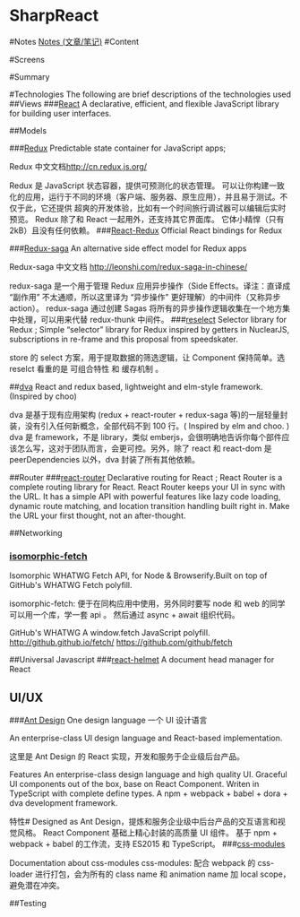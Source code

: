 # SharpReact
#Notes
  [Notes (文章/笔记)](Documentation/basic/notes.md)
#Content

#Screens

#Summary

#Technologies
The following are brief descriptions of the technologies used
##Views
###[React](https://facebook.github.io/react)
A declarative, efficient, and flexible JavaScript library for building user interfaces.


##Models

###[Redux](https://github.com/reactjs/redux)
Predictable state container for JavaScript apps;

Redux 中文文档<http://cn.redux.js.org/>

Redux 是 JavaScript 状态容器，提供可预测化的状态管理。
可以让你构建一致化的应用，运行于不同的环境（客户端、服务器、原生应用），并且易于测试。不仅于此，它还提供 超爽的开发体验，比如有一个时间旅行调试器可以编辑后实时预览。
Redux 除了和 React 一起用外，还支持其它界面库。
它体小精悍（只有2kB）且没有任何依赖。
###[React-Redux](https://github.com/reactjs/react-redux )
Official React bindings for Redux

###[Redux-saga](https://github.com/yelouafi/redux-saga)
An alternative side effect model for Redux apps

Redux-saga 中文文档 <http://leonshi.com/redux-saga-in-chinese/>

redux-saga 是一个用于管理 Redux 应用异步操作（Side Effects。译注：直译成 “副作用” 不太通顺，所以这里译为 “异步操作” 更好理解）的中间件（又称异步 action）。 redux-saga 通过创建 Sagas 将所有的异步操作逻辑收集在一个地方集中处理，可以用来代替 redux-thunk 中间件。
###[reselect](https://github.com/reactjs/reselect)
Selector library for Redux ;
Simple “selector” library for Redux inspired by getters in NuclearJS, subscriptions in re-frame and this proposal from speedskater.

store 的 select 方案，用于提取数据的筛选逻辑，让 Component 保持简单。选 reselct 看重的是 可组合特性 和 缓存机制 。

##[dva](https://github.com/dvajs/dva)
React and redux based, lightweight and elm-style framework. (Inspired by choo)

dva 是基于现有应用架构 (redux + react-router + redux-saga 等)的一层轻量封装，没有引入任何新概念，全部代码不到 100 行。( Inspired by elm and choo. )
dva 是 framework，不是 library，类似 emberjs，会很明确地告诉你每个部件应该怎么写，这对于团队而言，会更可控。另外，除了 react 和 react-dom 是 peerDependencies 以外，dva 封装了所有其他依赖。

##Router
###[react-router](https://github.com/ReactTraining/react-router)
Declarative routing for React ;
React Router is a complete routing library for React.
React Router keeps your UI in sync with the URL. It has a simple API with powerful features like lazy code loading, dynamic route matching, and location transition handling built right in. Make the URL your first thought, not an after-thought.

##Networking

### [isomorphic-fetch](https://github.com/matthew-andrews/isomorphic-fetch)
Isomorphic WHATWG Fetch API, for Node & Browserify.Built on top of GitHub's WHATWG Fetch polyfill.

isomorphic-fetch: 便于在同构应用中使用，另外同时要写 node 和 web 的同学可以用一个库，学一套 api 。
然后通过 async + await 组织代码。

GitHub's WHATWG
A window.fetch JavaScript polyfill. http://github.github.io/fetch/
<https://github.com/github/fetch>

##Universal Javascript
###[react-helmet](https://github.com/nfl/react-helmet)
A document head manager for React

## UI/UX
###[Ant Design](https://ant.design/)
 One design language  一个 UI 设计语言

 An enterprise-class UI design language and React-based implementation.

 这里是 Ant Design 的 React 实现，开发和服务于企业级后台产品。


Features
An enterprise-class design language and high quality UI.
Graceful UI components out of the box, base on React Component.
Writen in TypeScript with complete define types.
A npm + webpack + babel + dora + dva development framework.

特性#
Designed as Ant Design，提炼和服务企业级中后台产品的交互语言和视觉风格。
React Component 基础上精心封装的高质量 UI 组件。
基于 npm + webpack + babel 的工作流，支持 ES2015 和 TypeScript。
###[css-modules](https://github.com/css-modules/css-modules )

Documentation about css-modules
css-modules: 配合 webpack 的 css-loader 进行打包，会为所有的 class name 和 animation name 加 local scope，避免潜在冲突。

##Testing

